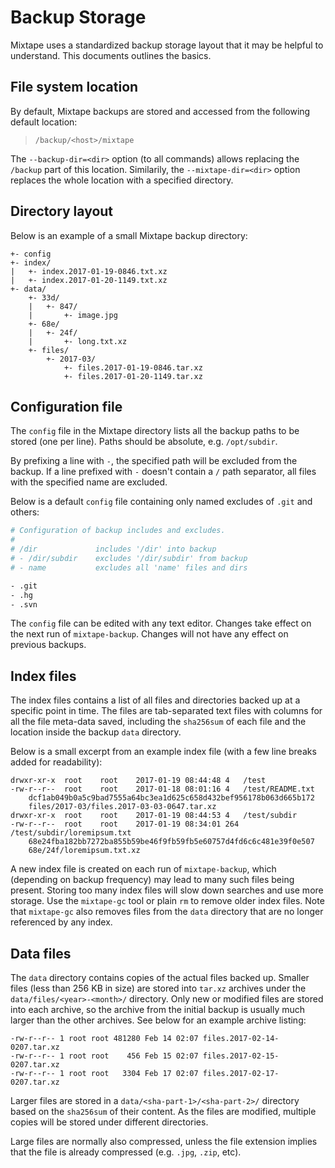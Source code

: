 # Backup Storage

Mixtape uses a standardized backup storage layout that it may be helpful to
understand. This documents outlines the basics.


## File system location

By default, Mixtape backups are stored and accessed from the following
default location:

> `/backup/<host>/mixtape`

The `--backup-dir=<dir>` option (to all commands) allows replacing the
`/backup` part of this location. Similarily, the `--mixtape-dir=<dir>`
option replaces the whole location with a specified directory.


## Directory layout

Below is an example of a small Mixtape backup directory:

```
+- config
+- index/
|   +- index.2017-01-19-0846.txt.xz
|   +- index.2017-01-20-1149.txt.xz
+- data/
    +- 33d/
    |   +- 847/
    |       +- image.jpg
    +- 68e/
    |   +- 24f/
    |       +- long.txt.xz
    +- files/
        +- 2017-03/
            +- files.2017-01-19-0846.tar.xz
            +- files.2017-01-20-1149.tar.xz
```


## Configuration file

The `config` file in the Mixtape directory lists all the backup paths to be
stored (one per line). Paths should be absolute, e.g. `/opt/subdir`.

By prefixing a line with `-`, the specified path will be excluded from the
backup. If a line prefixed with `-` doesn't contain a `/` path separator,
all files with the specified name are excluded.

Below is a default `config` file containing only named excludes of `.git`
and others:

```bash
# Configuration of backup includes and excludes.
#
# /dir             includes '/dir' into backup
# - /dir/subdir    excludes '/dir/subdir' from backup
# - name           excludes all 'name' files and dirs

- .git
- .hg
- .svn
```

The `config` file can be edited with any text editor. Changes take effect
on the next run of `mixtape-backup`. Changes will not have any effect on
previous backups.


## Index files

The index files contains a list of all files and directories backed up at a
specific point in time. The files are tab-separated text files with columns
for all the file meta-data saved, including the `sha256sum` of each file
and the location inside the backup `data` directory.

Below is a small excerpt from an example index file (with a few line breaks
added for readability):

```
drwxr-xr-x	root	root	2017-01-19 08:44:48	4	/test
-rw-r--r--	root	root	2017-01-18 08:01:16	4	/test/README.txt
	dcf1ab049b0a5c9bad7555a64bc3ea1d625c658d432bef956178b063d665b172
	files/2017-03/files.2017-03-03-0647.tar.xz
drwxr-xr-x	root	root	2017-01-19 08:44:53	4	/test/subdir
-rw-r--r--	root	root	2017-01-19 08:34:01	264	/test/subdir/loremipsum.txt
	68e24fba182bb7272ba855b59be46f9fb59fb5e60757d4fd6c6c481e39f0e507
	68e/24f/loremipsum.txt.xz
```

A new index file is created on each run of `mixtape-backup`, which
(depending on backup frequency) may lead to many such files being present.
Storing too many index files will slow down searches and use more storage.
Use the `mixtape-gc` tool or plain `rm` to remove older index files. Note
that `mixtape-gc` also removes files from the `data` directory that are no
longer referenced by any index.


## Data files

The `data` directory contains copies of the actual files backed up. Smaller
files (less than 256 KB in size) are stored into `tar.xz` archives under
the `data/files/<year>-<month>/` directory. Only new or modified files are
stored into each archive, so the archive from the initial backup is usually
much larger than the other archives. See below for an example archive
listing:

```
-rw-r--r-- 1 root root 481280 Feb 14 02:07 files.2017-02-14-0207.tar.xz
-rw-r--r-- 1 root root    456 Feb 15 02:07 files.2017-02-15-0207.tar.xz
-rw-r--r-- 1 root root   3304 Feb 17 02:07 files.2017-02-17-0207.tar.xz
```

Larger files are stored in a `data/<sha-part-1>/<sha-part-2>/` directory
based on the `sha256sum` of their content. As the files are modified,
multiple copies will be stored under different directories.

Large files are normally also compressed, unless the file extension implies
that the file is already compressed (e.g. `.jpg`, `.zip`, etc).
